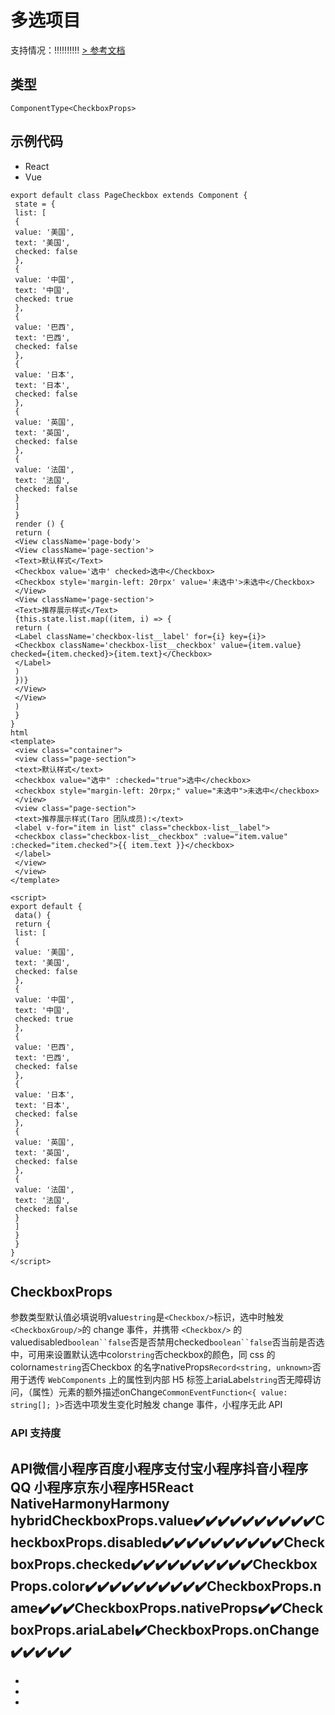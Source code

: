 # 多选项目
支持情况：!!!!!!!!!!
[> 参考文档
](https://developers.weixin.qq.com/miniprogram/dev/component/checkbox.html)
## 类型[​](checkbox.html#类型)
```tsx
ComponentType<CheckboxProps>
```

## 示例代码[​](checkbox.html#示例代码)

- React
- Vue
```tsx
export default class PageCheckbox extends Component {
 state = {
 list: [
 {
 value: '美国',
 text: '美国',
 checked: false
 },
 {
 value: '中国',
 text: '中国',
 checked: true
 },
 {
 value: '巴西',
 text: '巴西',
 checked: false
 },
 {
 value: '日本',
 text: '日本',
 checked: false
 },
 {
 value: '英国',
 text: '英国',
 checked: false
 },
 {
 value: '法国',
 text: '法国',
 checked: false
 }
 ]
 }
 render () {
 return (
 <View className='page-body'>
 <View className='page-section'>
 <Text>默认样式</Text>
 <Checkbox value='选中' checked>选中</Checkbox>
 <Checkbox style='margin-left: 20rpx' value='未选中'>未选中</Checkbox>
 </View>
 <View className='page-section'>
 <Text>推荐展示样式</Text>
 {this.state.list.map((item, i) => {
 return (
 <Label className='checkbox-list__label' for={i} key={i}>
 <Checkbox className='checkbox-list__checkbox' value={item.value} checked={item.checked}>{item.text}</Checkbox>
 </Label>
 )
 })}
 </View>
 </View>
 )
 }
}
html
<template>
 <view class="container">
 <view class="page-section">
 <text>默认样式</text>
 <checkbox value="选中" :checked="true">选中</checkbox>
 <checkbox style="margin-left: 20rpx;" value="未选中">未选中</checkbox>
 </view>
 <view class="page-section">
 <text>推荐展示样式(Taro 团队成员):</text>
 <label v-for="item in list" class="checkbox-list__label">
 <checkbox class="checkbox-list__checkbox" :value="item.value" :checked="item.checked">{{ item.text }}</checkbox>
 </label>
 </view>
 </view>
</template>

<script>
export default {
 data() {
 return {
 list: [
 {
 value: '美国',
 text: '美国',
 checked: false
 },
 {
 value: '中国',
 text: '中国',
 checked: true
 },
 {
 value: '巴西',
 text: '巴西',
 checked: false
 },
 {
 value: '日本',
 text: '日本',
 checked: false
 },
 {
 value: '英国',
 text: '英国',
 checked: false
 },
 {
 value: '法国',
 text: '法国',
 checked: false
 }
 ]
 }
 }
}
</script>
```

## CheckboxProps[​](checkbox.html#checkboxprops)
参数类型默认值必填说明value`string`是`<Checkbox/>`标识，选中时触发`<CheckboxGroup/>`的 change 事件，并携带 `<Checkbox/>` 的 valuedisabled`boolean``false`否是否禁用checked`boolean``false`否当前是否选中，可用来设置默认选中color`string`否checkbox的颜色，同 css 的 colorname`string`否Checkbox 的名字nativeProps`Record<string, unknown>`否用于透传 `WebComponents` 上的属性到内部 H5 标签上ariaLabel`string`否无障碍访问，（属性）元素的额外描述onChange`CommonEventFunction<{ value: string[]; }>`否选中项发生变化时触发 change 事件，小程序无此 API
### API 支持度[​](checkbox.html#api-支持度)
API微信小程序百度小程序支付宝小程序抖音小程序QQ 小程序京东小程序H5React NativeHarmonyHarmony hybridCheckboxProps.value✔️✔️✔️✔️✔️✔️✔️✔️✔️✔️CheckboxProps.disabled✔️✔️✔️✔️✔️✔️✔️✔️✔️✔️CheckboxProps.checked✔️✔️✔️✔️✔️✔️✔️✔️✔️✔️CheckboxProps.color✔️✔️✔️✔️✔️✔️✔️✔️✔️✔️CheckboxProps.name✔️✔️✔️CheckboxProps.nativeProps✔️✔️CheckboxProps.ariaLabel✔️CheckboxProps.onChange✔️✔️✔️✔️✔️
- 
- 
- 

-
